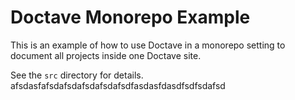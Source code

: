 Doctave Monorepo Example
========================

This is an example of how to use Doctave in a monorepo setting
to document all projects inside one Doctave site.

See the `src` directory for details.
afsdasfafsdafsdafsdafsdafsdfasdasfdasdfsdfsdafsd